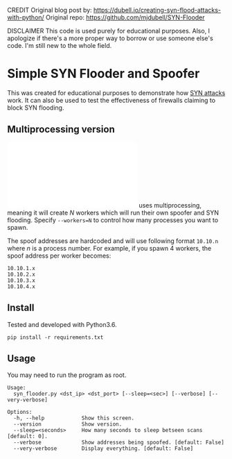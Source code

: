 CREDIT
Original blog post by: https://dubell.io/creating-syn-flood-attacks-with-python/
Original repo: https://github.com/mjdubell/SYN-Flooder

DISCLAIMER
This code is used purely for educational purposes. 
Also, I apologize if there's a more proper way to borrow or use someone else's code. I'm still new to the whole field.

# Simple SYN Flooder and Spoofer
This was created for educational purposes to demonstrate how [SYN attacks] work. It can also be used to test the effectiveness of firewalls claiming to block SYN flooding.

## Multiprocessing version
![multi_syn.py](multi_syn.py) uses multiprocessing, meaning it will create *N* workers which will run their own spoofer and SYN flooding. Specify `--workers=N` to control how many processes you want to spawn.

The spoof addresses are hardcoded and will use following format `10.10.n` where *n* is a process number. For example, if you spawn 4 workers, the spoof address per worker becomes:

```
10.10.1.x
10.10.2.x
10.10.3.x
10.10.4.x
```

## Install
Tested and developed with Python3.6.

`pip install -r requirements.txt`

## Usage
You may need to run the program as root.

```
Usage:
  syn_flooder.py <dst_ip> <dst_port> [--sleep=<sec>] [--verbose] [--very-verbose]

Options:
  -h, --help            Show this screen.
  --version             Show version.
  --sleep=<seconds>     How many seconds to sleep betseen scans [default: 0].
  --verbose             Show addresses being spoofed. [default: False]
  --very-verbose        Display everything. [default: False]
```

[SYN attacks]: <https://en.wikipedia.org/wiki/SYN_flood>
